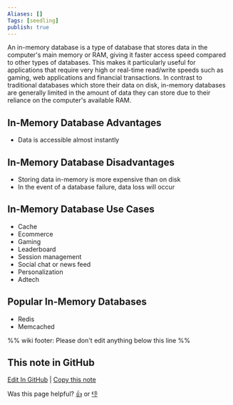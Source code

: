 ```yaml
---
Aliases: []
Tags: [seedling]
publish: true
---
```


An in-memory database is a type of database that stores data in the computer's main memory or RAM, giving it faster access speed compared to other types of databases. This makes it particularly useful for applications that require very high or real-time read/write speeds such as gaming, web applications and financial transactions. In contrast to traditional databases which store their data on disk, in-memory databases are generally limited in the amount of data they can store due to their reliance on the computer's available RAM.

## In-Memory Database Advantages

- Data is accessible almost instantly

## In-Memory Database Disadvantages

- Storing data in-memory is more expensive than on disk
- In the event of a database failure, data loss will occur

## In-Memory Database Use Cases

- Cache
- Ecommerce
- Gaming
- Leaderboard
- Session management
- Social chat or news feed
- Personalization
- Adtech

## Popular In-Memory Databases

- Redis
- Memcached

%% wiki footer: Please don't edit anything below this line %%

## This note in GitHub

<span class="git-footer">[Edit In GitHub](https://github.dev/data-engineering-community/data-engineering-wiki/blob/main/Concepts/In-Memory%20Database.md "git-hub-edit-note") | [Copy this note](https://raw.githubusercontent.com/data-engineering-community/data-engineering-wiki/main/Concepts/In-Memory%20Database.md "git-hub-copy-note")</span>

<span class="git-footer">Was this page helpful?
[👍](https://tally.so/r/mOaxjk?rating=Yes&url=https://dataengineering.wiki/Concepts/In-Memory%20Database) or [👎](https://tally.so/r/mOaxjk?rating=No&url=https://dataengineering.wiki/Concepts/In-Memory%20Database)</span>
